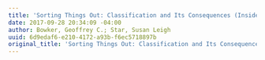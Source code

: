 ```yaml
---
title: 'Sorting Things Out: Classification and Its Consequences (Inside Technology)'
date: 2017-09-28 20:34:09 -04:00
author: Bowker, Geoffrey C.; Star, Susan Leigh
uuid: 6d9edaf6-e210-4172-a93b-f6ec5718897b
original_title: 'Sorting Things Out: Classification and Its Consequences (Inside Technology)'
---
```



